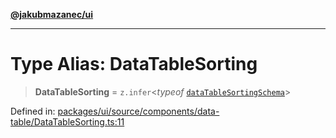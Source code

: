 [**@jakubmazanec/ui**](../README.md)

---

# Type Alias: DataTableSorting

> **DataTableSorting** = `z.infer`\<_typeof_
> [`dataTableSortingSchema`](../variables/dataTableSortingSchema.md)\>

Defined in:
[packages/ui/source/components/data-table/DataTableSorting.ts:11](https://github.com/jakubmazanec/tools/blob/a9ba87d349a220bbed24d161794f90a6ba6009e5/packages/ui/source/components/data-table/DataTableSorting.ts#L11)
